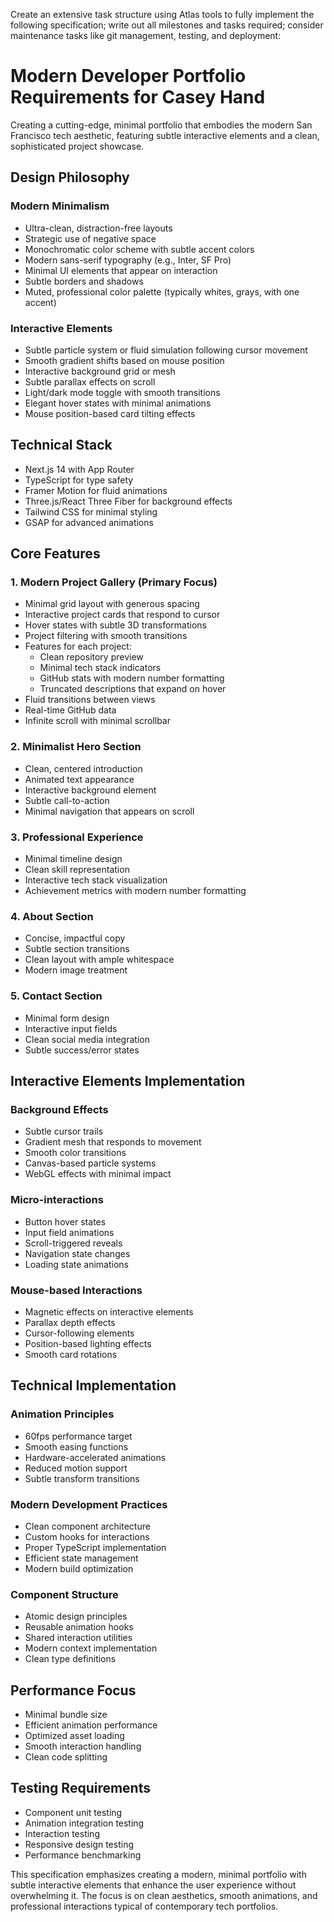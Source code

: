 Create an extensive task structure using Atlas tools to fully implement the following specification;
write out all milestones and tasks required; consider maintenance tasks like git management,
testing, and deployment:

# Modern Developer Portfolio Requirements for Casey Hand

Creating a cutting-edge, minimal portfolio that embodies the modern San Francisco tech aesthetic,
featuring subtle interactive elements and a clean, sophisticated project showcase.

## Design Philosophy

### Modern Minimalism

- Ultra-clean, distraction-free layouts
- Strategic use of negative space
- Monochromatic color scheme with subtle accent colors
- Modern sans-serif typography (e.g., Inter, SF Pro)
- Minimal UI elements that appear on interaction
- Subtle borders and shadows
- Muted, professional color palette (typically whites, grays, with one accent)

### Interactive Elements

- Subtle particle system or fluid simulation following cursor movement
- Smooth gradient shifts based on mouse position
- Interactive background grid or mesh
- Subtle parallax effects on scroll
- Light/dark mode toggle with smooth transitions
- Elegant hover states with minimal animations
- Mouse position-based card tilting effects

## Technical Stack

- Next.js 14 with App Router
- TypeScript for type safety
- Framer Motion for fluid animations
- Three.js/React Three Fiber for background effects
- Tailwind CSS for minimal styling
- GSAP for advanced animations

## Core Features

### 1. Modern Project Gallery (Primary Focus)

- Minimal grid layout with generous spacing
- Interactive project cards that respond to cursor
- Hover states with subtle 3D transformations
- Project filtering with smooth transitions
- Features for each project:
  - Clean repository preview
  - Minimal tech stack indicators
  - GitHub stats with modern number formatting
  - Truncated descriptions that expand on hover
- Fluid transitions between views
- Real-time GitHub data
- Infinite scroll with minimal scrollbar

### 2. Minimalist Hero Section

- Clean, centered introduction
- Animated text appearance
- Interactive background element
- Subtle call-to-action
- Minimal navigation that appears on scroll

### 3. Professional Experience

- Minimal timeline design
- Clean skill representation
- Interactive tech stack visualization
- Achievement metrics with modern number formatting

### 4. About Section

- Concise, impactful copy
- Subtle section transitions
- Clean layout with ample whitespace
- Modern image treatment

### 5. Contact Section

- Minimal form design
- Interactive input fields
- Clean social media integration
- Subtle success/error states

## Interactive Elements Implementation

### Background Effects

- Subtle cursor trails
- Gradient mesh that responds to movement
- Smooth color transitions
- Canvas-based particle systems
- WebGL effects with minimal impact

### Micro-interactions

- Button hover states
- Input field animations
- Scroll-triggered reveals
- Navigation state changes
- Loading state animations

### Mouse-based Interactions

- Magnetic effects on interactive elements
- Parallax depth effects
- Cursor-following elements
- Position-based lighting effects
- Smooth card rotations

## Technical Implementation

### Animation Principles

- 60fps performance target
- Smooth easing functions
- Hardware-accelerated animations
- Reduced motion support
- Subtle transform transitions

### Modern Development Practices

- Clean component architecture
- Custom hooks for interactions
- Proper TypeScript implementation
- Efficient state management
- Modern build optimization

### Component Structure

- Atomic design principles
- Reusable animation hooks
- Shared interaction utilities
- Modern context implementation
- Clean type definitions

## Performance Focus

- Minimal bundle size
- Efficient animation performance
- Optimized asset loading
- Smooth interaction handling
- Clean code splitting

## Testing Requirements

- Component unit testing
- Animation integration testing
- Interaction testing
- Responsive design testing
- Performance benchmarking

This specification emphasizes creating a modern, minimal portfolio with subtle interactive elements
that enhance the user experience without overwhelming it. The focus is on clean aesthetics, smooth
animations, and professional interactions typical of contemporary tech portfolios.
